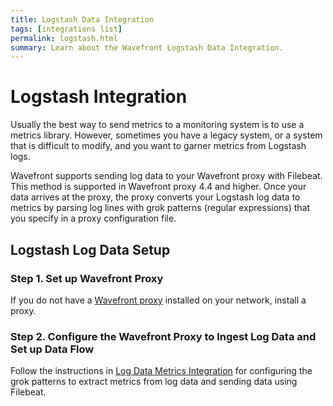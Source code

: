 ```yaml
---
title: Logstash Data Integration
tags: [integrations list]
permalink: logstash.html
summary: Learn about the Wavefront Logstash Data Integration.
---
```

# Logstash Integration

Usually the best way to send metrics to a monitoring system is to use a metrics library. However, sometimes you have a legacy system, or a system that is difficult to modify, and you want to garner metrics from Logstash logs. 

Wavefront supports sending log data to your Wavefront proxy with Filebeat. This method is supported in Wavefront proxy 4.4 and higher. Once your data arrives at the proxy, the proxy converts your Logstash log data to metrics by parsing log lines with grok patterns (regular expressions) that you specify in a proxy configuration file.



## Logstash Log Data Setup



### Step 1. Set up Wavefront Proxy

If you do not have a [Wavefront proxy](https://docs.wavefront.com/proxies.html) installed on your network, install a proxy.


### Step 2. Configure the Wavefront Proxy to Ingest Log Data and Set up Data Flow

Follow the instructions in [Log Data Metrics Integration](https://docs.wavefront.com/integrations_log_data.html) for configuring the grok patterns to extract metrics from log data and sending data using Filebeat.

